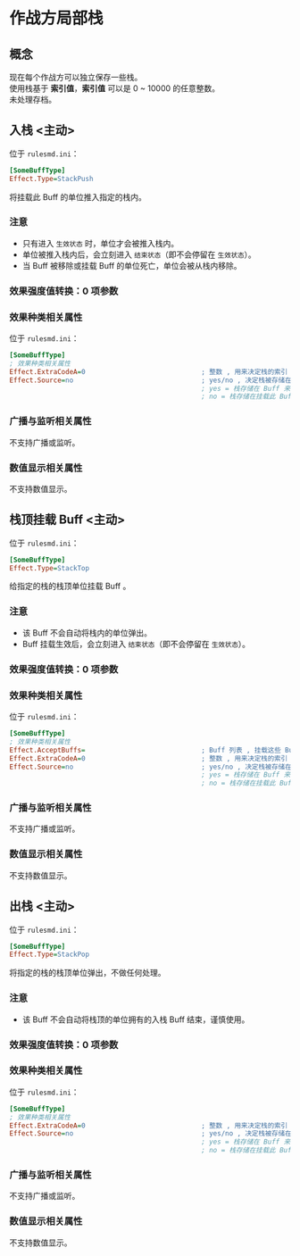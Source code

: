 # 作战方局部栈

## 概念

现在每个作战方可以独立保存一些栈。  
使用栈基于 **索引值**，**索引值** 可以是 0 ~ 10000 的任意整数。  
未处理存档。

## 入栈 <主动>

位于 `rulesmd.ini`：

```ini
[SomeBuffType]
Effect.Type=StackPush
```

将挂载此 Buff 的单位推入指定的栈内。

### 注意

* 只有进入 `生效状态` 时，单位才会被推入栈内。
* 单位被推入栈内后，会立刻进入 `结束状态`（即不会停留在 `生效状态`）。
* 当 Buff 被移除或挂载 Buff 的单位死亡，单位会被从栈内移除。

### 效果强度值转换：0 项参数

### 效果种类相关属性

位于 `rulesmd.ini`：

```ini
[SomeBuffType]
; 效果种类相关属性
Effect.ExtraCodeA=0                             ; 整数 , 用来决定栈的索引 , 取值范围 : 0 ~ 10000 , 无效值默认为 0 , 默认值是 0
Effect.Source=no                                ; yes/no , 决定栈被存储在哪一作战方 , 默认值是 no
                                                ; yes = 栈存储在 Buff 来源的作战方
                                                ; no = 栈存储在挂载此 Buff 的单位的作战方
```

### 广播与监听相关属性

不支持广播或监听。

### 数值显示相关属性

不支持数值显示。



## 栈顶挂载 Buff <主动>

位于 `rulesmd.ini`：

```ini
[SomeBuffType]
Effect.Type=StackTop
```

给指定的栈的栈顶单位挂载 Buff 。

### 注意

* 该 Buff 不会自动将栈内的单位弹出。
* Buff 挂载生效后，会立刻进入 `结束状态`（即不会停留在 `生效状态`）。

### 效果强度值转换：0 项参数

### 效果种类相关属性

位于 `rulesmd.ini`：

```ini
[SomeBuffType]
; 效果种类相关属性
Effect.AcceptBuffs=                             ; Buff 列表 , 挂载这些 Buff , 没设置就不挂载
Effect.ExtraCodeA=0                             ; 整数 , 用来决定栈的索引 , 取值范围 : 0 ~ 10000 , 无效值默认为 0 , 默认值是 0
Effect.Source=no                                ; yes/no , 决定栈被存储在哪一作战方 , 默认值是 no
                                                ; yes = 栈存储在 Buff 来源的作战方
                                                ; no = 栈存储在挂载此 Buff 的单位的作战方
```

### 广播与监听相关属性

不支持广播或监听。

### 数值显示相关属性

不支持数值显示。




## 出栈 <主动>

位于 `rulesmd.ini`：

```ini
[SomeBuffType]
Effect.Type=StackPop
```

将指定的栈的栈顶单位弹出，不做任何处理。

### 注意

* 该 Buff 不会自动将栈顶的单位拥有的入栈 Buff 结束，谨慎使用。

### 效果强度值转换：0 项参数

### 效果种类相关属性

位于 `rulesmd.ini`：

```ini
[SomeBuffType]
; 效果种类相关属性
Effect.ExtraCodeA=0                             ; 整数 , 用来决定栈的索引 , 取值范围 : 0 ~ 10000 , 无效值默认为 0 , 默认值是 0
Effect.Source=no                                ; yes/no , 决定栈被存储在哪一作战方 , 默认值是 no
                                                ; yes = 栈存储在 Buff 来源的作战方
                                                ; no = 栈存储在挂载此 Buff 的单位的作战方
```

### 广播与监听相关属性

不支持广播或监听。

### 数值显示相关属性

不支持数值显示。
